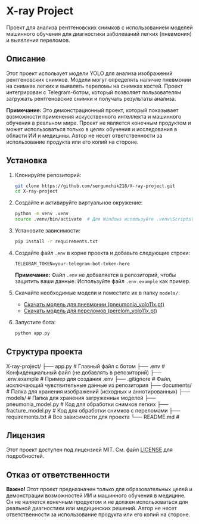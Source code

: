 # X-ray Project

Проект для анализа рентгеновских снимков с использованием моделей машинного обучения для диагностики заболеваний легких (пневмония) и выявления переломов.

## Описание

Этот проект использует модели YOLO для анализа изображений рентгеновских снимков. Модели могут определять наличие пневмонии на снимках легких и выявлять переломы на снимках костей. Проект интегрирован с Telegram-ботом, который позволяет пользователям загружать рентгеновские снимки и получать результаты анализа.

**Примечание:** Это демонстрационный проект, который показывает возможности применения искусственного интеллекта и машинного обучения в реальном мире. Проект не является конечным продуктом и может использоваться только в целях обучения и исследования в области ИИ и медицины. Автор не несет ответственности за использование продукта или его копий на стороне.

## Установка

1. Клонируйте репозиторий:

    ```bash
    git clone https://github.com/sergunchik218/X-ray-project.git
    cd X-ray-project
    ```

2. Создайте и активируйте виртуальное окружение:

    ```bash
    python -m venv .venv
    source .venv/bin/activate  # Для Windows используйте .venv\Scripts\activate
    ```

3. Установите зависимости:

    ```bash
    pip install -r requirements.txt
    ```

4. Создайте файл `.env` в корне проекта и добавьте следующие строки:

    ```env
    TELEGRAM_TOKEN=your-telegram-bot-token-here
    ```

    **Примечание:** Файл `.env` не добавляется в репозиторий, чтобы защитить ваши данные. Используйте файл `.env.example` как пример.

5. Скачайте необходимые модели и поместите их в папку `models/`:
    - [Скачать модель для пневмонии (pneumonia_yolo11x.pt)](https://disk.yandex.ru/d/147EY6BhzCneAQ)
    - [Скачать модель для переломов (perelom_yolo11x.pt)](https://disk.yandex.ru/d/IJBmis2t3sMtGw)

6. Запустите бота:

    ```bash
    python app.py
    ```

## Структура проекта

X-ray-project/ ├── app.py # Главный файл с ботом ├── .env # Конфиденциальный файл (не добавлять в репозиторий) ├── .env.example # Пример для создания .env ├── .gitignore # Файл, исключающий чувствительные данные из репозитория ├── documents/ # Папка для хранения изображений (исходных и аннотированных) ├── models/ # Папка для хранения загруженных моделей ├── pneumonia_model.py # Код для обработки снимков легких ├── fracture_model.py # Код для обработки снимков с переломами ├── requirements.txt # Все зависимости для проекта └── README.md #

## Лицензия

Этот проект доступен под лицензией MIT. См. файл [LICENSE](LICENSE) для подробностей.

## Отказ от ответственности

**Важно!** Этот проект предназначен только для образовательных целей и демонстрации возможностей ИИ и машинного обучения в медицине. Он не является конечным продуктом и не должен использоваться для реальной диагностики или медицинских решений. Автор не несет ответственности за использование продукта или его копий на стороне.